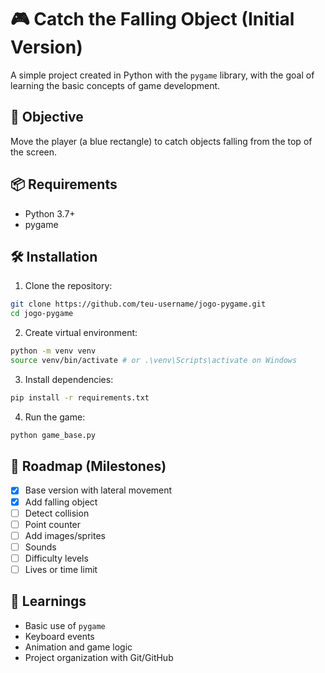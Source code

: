 # 🎮 Catch the Falling Object (Initial Version)

A simple project created in Python with the `pygame` library, with the goal of learning the basic concepts of game development.

## 🚀 Objective
Move the player (a blue rectangle) to catch objects falling from the top of the screen.

## 📦 Requirements

- Python 3.7+
- pygame

## 🛠️ Installation

1. Clone the repository:
```bash
git clone https://github.com/teu-username/jogo-pygame.git
cd jogo-pygame
```

2. Create virtual environment:
```bash
python -m venv venv
source venv/bin/activate # or .\venv\Scripts\activate on Windows
```

3. Install dependencies:
```bash
pip install -r requirements.txt
```

4. Run the game:
```bash
python game_base.py
```

## 📌 Roadmap (Milestones)

- [x] Base version with lateral movement
- [x] Add falling object
- [ ] Detect collision
- [ ] Point counter
- [ ] Add images/sprites
- [ ] Sounds
- [ ] Difficulty levels
- [ ] Lives or time limit

## 🧠 Learnings

- Basic use of `pygame`
- Keyboard events
- Animation and game logic
- Project organization with Git/GitHub